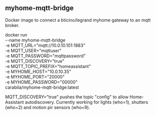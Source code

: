## myhome-mqtt-bridge

Docker image to connect a bticino/legrand myhome gateway to an mqtt broker.

docker run \
  --name myhome-mqtt-bridge \
  -e MQTT_URL="mqtt://10.0.10.101:1883" \
  -e MQTT_USER="mqttuser" \
  -e MQTT_PASSWORD="mqttpassword" \
  -e MQTT_DISCOVERY="true" \
  -e MQTT_TOPIC_PREFIX="homeassistant" \
  -e MYHOME_HOST="10.0.10.35" \
  -e MYHOME_PORT="20000" \
  -e MYHOME_PASSWORD="00000" \
  carabila/myhome-mqtt-bridge:latest

MQTT_DISCOVERY="true" pushes the topic "config" to allow Home-Assistant autodiscovery.
Currently working for lights (who=1), shutters (who=2) and motion pir sensors (who=9).